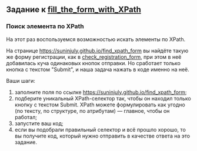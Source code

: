 ## Задание к [fill_the_form_with_XPath](../solutions/fill_the_form_with_XPath.py)

### Поиск элемента по XPath

На этот раз воспользуемся возможностью искать элементы по XPath.

На странице https://suninjuly.github.io/find_xpath_form вы найдёте такую же форму регистрации, как в
[check_registration_form](../solutions/check_registration_form.py), при этом в неё добавилась куча одинаковых кнопок
отправки.
Но сработает только кнопка с текстом "Submit", и наша задача нажать в коде именно на неё.

Ваши шаги:

1) заполните поля по ссылке https://suninjuly.github.io/find_xpath_form;
2) подберите уникальный XPath-селектор так, чтобы он находил только кнопку с текстом Submit. XPath можете формулировать
   как угодно (по тексту, по структуре, по атрибутам) — главное, чтобы он работал;
3) запустите ваш код;
4) если вы подобрали правильный селектор и всё прошло хорошо, то вы получите код, который нужно отправить в качестве
   ответа на это задание.
